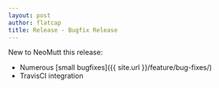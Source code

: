 ```yaml
---
layout: post
author: flatcap
title: Release - Bugfix Release
---
```


New to NeoMutt this release:
- Numerous [small bugfixes]({{ site.url }}/feature/bug-fixes/)
- TravisCI integration

